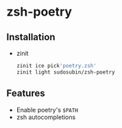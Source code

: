 # zsh-poetry

## Installation

- zinit
    ```sh
    zinit ice pick'poetry.zsh'
    zinit light sudosubin/zsh-poetry
    ```

## Features

- Enable poetry's `$PATH`
- zsh autocompletions
